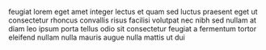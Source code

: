 feugiat lorem eget amet integer lectus et quam sed luctus praesent eget ut
consectetur rhoncus convallis risus facilisi volutpat nec nibh sed nullam at
diam leo ipsum porta tellus odio sit consectetur feugiat a fermentum tortor
eleifend nullam nulla mauris augue nulla mattis ut dui
